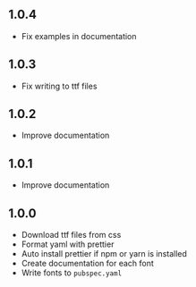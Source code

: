## 1.0.4

- Fix examples in documentation

## 1.0.3

- Fix writing to ttf files

## 1.0.2

- Improve documentation

## 1.0.1

- Improve documentation

## 1.0.0

- Download ttf files from css
- Format yaml with prettier
- Auto install prettier if npm or yarn is installed
- Create documentation for each font
- Write fonts to `pubspec.yaml`
